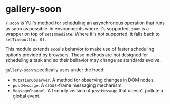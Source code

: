 gallery-soon
============

`Y.soon` is YUI's method for scheduling an asynchronous operation that runs as
soon as possible. In environments where it's supported, `soon` is a wrapper on
top of `setImmediate`. Where it's not supported, it falls back to
`setTimeout(fn, 0)`.

This module extends `soon`'s behavior to make use of faster scheduling options
provided by browsers. These methods are not designed for scheduling a task and
so their behavior may change as standards evolve.

`gallery-soon` specifically uses under the hood:

 * `MutationObserver`. A method for observing changes in DOM nodes.
 * `postMessage`. A cross-frame messaging mechanism.
 * `MessageChannel`. A friendly version of `postMessage` that doesn't pollute
 a global event.
